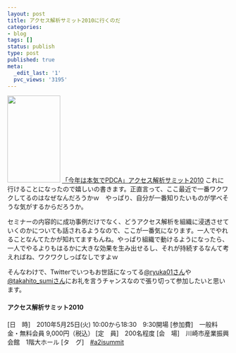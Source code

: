 ```yaml
---
layout: post
title: アクセス解析サミット2010に行くのだ
categories:
- blog
tags: []
status: publish
type: post
published: true
meta:
  _edit_last: '1'
  pvc_views: '3195'
---
```

<img class="alignnone size-full wp-image-940" title="a2isummit" src="http://t32k.me/mol/wp-content/uploads/2010/04/a2isummit.jpg" alt="" width="120" height="197" />
<a href="http://markezine.jp/a2i_summit/2010/">「今年は本気でPDCA」アクセス解析サミット2010</a>
これに行けることになったので嬉しいの書きます。正直言って、ここ最近で一番ワクワクしてるのはなぜなんだろうかｗ　やっぱり、自分が一番知りたいものが学べそうな気がするからだろうか。

セミナーの内容的に成功事例だけでなく、どうアクセス解析を組織に浸透させていくのかについても話されるようなので、ここが一番気になります。一人でやれることなんてたかが知れてますもんね。やっぱり組織で動けるようになったら、一人でやるよりもはるかに大きな効果を生み出せるし、それが持続するなんて考えればね、ワクワクしっぱなしですよｗ

そんなわけで、Twitterでいつもお世話になってる<a href="http://twitter.com/ryuka01">@ryuka01さん</a>や<a href="http://twitter.com/takahito_sumi">@takahito_sumiさん</a>にお礼を言うチャンスなので張り切って参加したいと思います。
<h4>アクセス解析サミット2010</h4>
[日　時]　2010年5月25日(火) 10:00から18:30　9:30開場
[参加費]　一般料金・無料会員 9,000円（税込）
[定　員]　200名程度
[会　場]　川崎市産業振興会館　1階大ホール
[タ　グ]　<a href="http://twitter.com/#search?q=%23a2isummit">#a2isummit</a>
